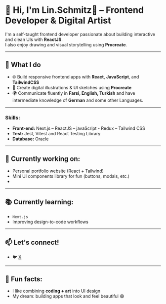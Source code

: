 # 👋 Hi, I'm Lin.Schmitz👋 – Frontend Developer & Digital Artist

I'm a self-taught frontend developer passionate about building interactive and clean UIs with **ReactJS**.  
I also enjoy drawing and visual storytelling using **Procreate**.

---

## 💼 What I do
- 🌐 Build responsive frontend apps with **React**, **JavaScript**, and **TailwindCSS**
- 🎨 Create digital illustrations & UI sketches using **Procreate**
- 🌍 Communicate fluently in **Farsi, English, Turkish** and have intermediate knowledge of **German** and some other Languages.

---

### Skills:
-	**Front-end:** Next.js – ReactJS – javaScript - Redux – Tailwind CSS
-	**Test:** Jest, Vitest and React Testing Library
-	**Database:** Oracle

---
## 🔧 Currently working on:
- Personal portfolio website (React + Tailwind)
- Mini UI components library for fun (buttons, modals, etc.)
- 
---

## 📚 Currently learning:
- `Next.js` 
- Improving design-to-code workflows

---

## 📫 Let's connect!
- 🐦 [X](https://x.com/LinSchmtz) 
---

## 🧠 Fun facts:
- I like combining **coding + art** into UI design
- My dream: building apps that look and feel beautiful 😄




 
